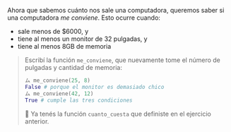Ahora que sabemos cuánto nos sale una computadora, queremos saber si una computadora _me conviene_. Esto ocurre cuando:

* sale menos de $6000, y
* tiene al menos un monitor de 32 pulgadas, y
* tiene al menos 8GB de memoria

> Escribí la función `me_conviene`, que nuevamente tome el número de pulgadas y cantidad de memoria:
>
> ```python
> ム me_conviene(25, 8)
> False # porque el monitor es demasiado chico
> ム me_conviene(42, 12)
> True # cumple las tres condiciones
> ```
>
> :memo: Ya tenés la función `cuanto_cuesta` que definiste en el ejercicio anterior.
